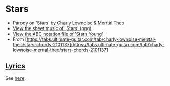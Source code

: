 # Stars

* Parody on 'Stars' by Charly Lownoise & Mental Theo
* [View the sheet music of 'Stars' (png)](xx_stars.png)
* [View the ABC notation file of 'Stars Young'](xx_stars.abc)
* From [https://tabs.ultimate-guitar.com/tab/charly-lownoise-mental-theo/stars-chords-2101137](https://tabs.ultimate-guitar.com/tab/charly-lownoise-mental-theo/stars-chords-2101137)

## [Lyrics](xx_stars.txt)

See [here](xx_stars.txt).
